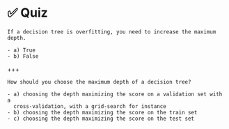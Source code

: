 # ✅ Quiz

```{admonition} Question
If a decision tree is overfitting, you need to increase the maximum depth.

- a) True
- b) False
```

+++

```{admonition} Question
How should you choose the maximum depth of a decision tree?

- a) choosing the depth maximizing the score on a validation set with a
  cross-validation, with a grid-search for instance
- b) choosing the depth maximizing the score on the train set
- c) choosing the depth maximizing the score on the test set
```
